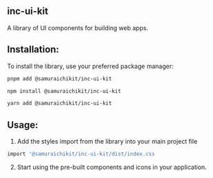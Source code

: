 ## inc-ui-kit
A library of UI components for building web apps.

## Installation:

To install the library, use your preferred package manager:

```bash
pnpm add @samuraichikit/inc-ui-kit
```
```bash
npm install @samuraichikit/inc-ui-kit
```
```bash
yarn add @samuraichikit/inc-ui-kit
```

## Usage:

1. Add the styles import from the library into your main project file

```bash
import '@samuraichikit/inc-ui-kit/dist/index.css
```

2. Start using the pre-built components and icons in your application.